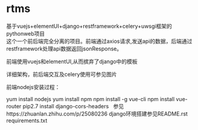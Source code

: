 # rtms
基于vuejs+elementUI+django+restframework+celery+uwsgi框架的pythonweb项目                                                                            
这个一个前后端完全分离的项目。前端通过axios请求,发送api的数据，后端通过restframework处理api数据返回jsonResponse。

前端使用vuejs和elementUI,从而摈弃了django中的模板

详细架构，前后端交互及celery使用可参见图片

前端nodejs安装过程：

yum install nodejs
yum install npm
npm install -g vue-cli
npm install vue-router
pip2.7 install django-cors-headers   参见https://zhuanlan.zhihu.com/p/25080236
django环境搭建参见README.rst requirements.txt

